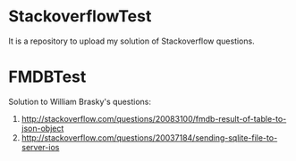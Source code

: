 StackoverflowTest
=================

It is a repository to upload my solution of Stackoverflow questions.

FMDBTest
========
Solution to William Brasky's questions:
1. http://stackoverflow.com/questions/20083100/fmdb-result-of-table-to-json-object
2. http://stackoverflow.com/questions/20037184/sending-sqlite-file-to-server-ios
